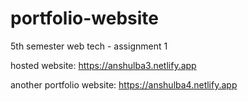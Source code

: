 # portfolio-website
5th semester web tech - assignment 1 

hosted website: https://anshulba3.netlify.app

another portfolio website: https://anshulba4.netlify.app
